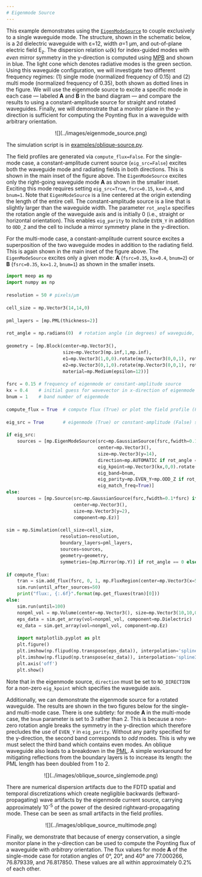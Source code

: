 ```yaml
---
# Eigenmode Source
---
```


This example demonstrates using the [`EigenModeSource`](../Python_User_Interface.md#eigenmodesource) to couple exclusively to a single waveguide mode. The structure, shown in the schematic below, is a 2d dielectric waveguide with ε=12, width $a$=1 μm, and out-of-plane electric field E<sub>z</sub>. The dispersion relation ω(k) for index-guided modes with *even* mirror symmetry in the y-direction is computed using [MPB](https://mpb.readthedocs.io/en/latest/) and shown in blue. The light cone which denotes radiative modes is the green section. Using this waveguide configuration, we will investigate two different frequency regimes: (1) single mode (normalized frequency of 0.15) and (2) multi mode (normalized frequency of 0.35), both shown as dotted lines in the figure. We will use the eigenmode source to excite a specific mode in each case &mdash; labeled **A** and **B** in the band diagram &mdash; and compare the results to using a constant-amplitude source for straight and rotated waveguides. Finally, we will demonstrate that a monitor plane in the y-direction is sufficient for computing the Poynting flux in a waveguide with arbitrary orientation.

<center>
![](../images/eigenmode_source.png)
</center>

The simulation script is in [examples/oblique-source.py](https://github.com/NanoComp/meep/blob/master/python/examples/oblique-source.py).

The field profiles are generated via `compute_flux=False`. For the single-mode case, a constant-amplitude current source (`eig_src=False`) excites both the waveguide mode and radiating fields in both directions. This is shown in the main inset of the figure above. The `EigenModeSource` excites only the right-going waveguide mode **A** as shown in the smaller inset. Exciting this mode requires setting `eig_src=True`, `fsrc=0.15`, `kx=0.4`, and `bnum=1`. Note that `EigenModeSource` is a line centered at the origin extending the length of the entire cell. The constant-amplitude source is a line that is slightly larger than the waveguide width. The parameter `rot_angle` specifies the rotation angle of the waveguide axis and is initially 0 (i.e., straight or horizontal orientation). This enables `eig_parity` to include `EVEN_Y` in addition to `ODD_Z` and the cell to include a mirror symmetry plane in the y-direction.

For the multi-mode case, a constant-amplitude current source excites a superposition of the two waveguide modes in addition to the radiating field. This is again shown in the main inset of the figure above. The `EigenModeSource` excites only a given mode: **A** (`fsrc=0.35`, `kx=0.4`, `bnum=2`) or **B** (`fsrc=0.35`, `kx=1.2`, `bnum=1`) as shown in the smaller insets.

```py
import meep as mp
import numpy as np

resolution = 50 # pixels/μm

cell_size = mp.Vector3(14,14,0)

pml_layers = [mp.PML(thickness=2)]

rot_angle = np.radians(0)  # rotation angle (in degrees) of waveguide, CCW around z-axis

geometry = [mp.Block(center=mp.Vector3(),
                     size=mp.Vector3(mp.inf,1,mp.inf),
                     e1=mp.Vector3(1,0,0).rotate(mp.Vector3(0,0,1), rot_angle),
                     e2=mp.Vector3(0,1,0).rotate(mp.Vector3(0,0,1), rot_angle),
                     material=mp.Medium(epsilon=12))]

fsrc = 0.15 # frequency of eigenmode or constant-amplitude source
kx = 0.4    # initial guess for wavevector in x-direction of eigenmode
bnum = 1    # band number of eigenmode

compute_flux = True  # compute flux (True) or plot the field profile (False)

eig_src = True       # eigenmode (True) or constant-amplitude (False) source

if eig_src:
    sources = [mp.EigenModeSource(src=mp.GaussianSource(fsrc,fwidth=0.1*fsrc) if compute_flux else mp.ContinuousSource(fsrc),
                                  center=mp.Vector3(),
                                  size=mp.Vector3(y=14),
                                  direction=mp.AUTOMATIC if rot_angle == 0 else mp.NO_DIRECTION,
                                  eig_kpoint=mp.Vector3(kx,0,0).rotate(mp.Vector3(0,0,1), rot_angle),
                                  eig_band=bnum,
                                  eig_parity=mp.EVEN_Y+mp.ODD_Z if rot_angle == 0 else mp.ODD_Z,
                                  eig_match_freq=True)]
else:
    sources = [mp.Source(src=mp.GaussianSource(fsrc,fwidth=0.1*fsrc) if compute_flux else mp.ContinuousSource(fsrc),
                         center=mp.Vector3(),
                         size=mp.Vector3(y=2),
                         component=mp.Ez)]

sim = mp.Simulation(cell_size=cell_size,
                    resolution=resolution,
                    boundary_layers=pml_layers,
                    sources=sources,
                    geometry=geometry,
                    symmetries=[mp.Mirror(mp.Y)] if rot_angle == 0 else [])

if compute_flux:
    tran = sim.add_flux(fsrc, 0, 1, mp.FluxRegion(center=mp.Vector3(x=5), size=mp.Vector3(y=14)))
    sim.run(until_after_sources=50)
    print("flux:, {:.6f}".format(mp.get_fluxes(tran)[0]))
else:
    sim.run(until=100)
    nonpml_vol = mp.Volume(center=mp.Vector3(), size=mp.Vector3(10,10,0))
    eps_data = sim.get_array(vol=nonpml_vol, component=mp.Dielectric)
    ez_data = sim.get_array(vol=nonpml_vol, component=mp.Ez)

    import matplotlib.pyplot as plt
    plt.figure()
    plt.imshow(np.flipud(np.transpose(eps_data)), interpolation='spline36', cmap='binary')
    plt.imshow(np.flipud(np.transpose(ez_data)), interpolation='spline36', cmap='RdBu', alpha=0.9)
    plt.axis('off')
    plt.show()
```

Note that in the eigenmode source, `direction` must be set to `NO_DIRECTION` for a non-zero `eig_kpoint` which specifies the waveguide axis.

Additionally, we can demonstrate the eigenmode source for a rotated waveguide. The results are shown in the two figures below for the single- and multi-mode case. There is one subtlety: for mode **A** in the multi-mode case, the `bnum` parameter is set to 3 rather than 2. This is because a non-zero rotation angle breaks the symmetry in the y-direction which therefore precludes the use of `EVEN_Y` in `eig_parity`. Without any parity specified for the y-direction, the second band corresponds to *odd* modes. This is why we must select the third band which contains even modes. An oblique waveguide also leads to a breakdown in the [PML](../Perfectly_Matched_Layer.md). A simple workaround for mitigating reflections from the boundary layers is to increase its length: the PML length has been doubled from 1 to 2.

<center>
![](../images/oblique_source_singlemode.png)
</center>

There are numerical dispersion artifacts due to the FDTD spatial and temporal discretizations which create negligible backwards (leftward-propagating) wave artifacts by the eigenmode current source, carrying approximately 10<sup>-5</sup> of the power of the desired rightward-propagating mode. These can be seen as small artifacts in the field profiles.

<center>
![](../images/oblique_source_multimode.png)
</center>

Finally, we demonstrate that because of energy conservation, a single monitor plane in the y-direction can be used to compute the Poynting flux of a waveguide with *arbitrary* orientation. The flux values for mode **A** of the single-mode case for rotation angles of 0°, 20°, and 40° are 77.000266, 76.879339, and 76.817850. These values are all within approximately 0.2% of each other.